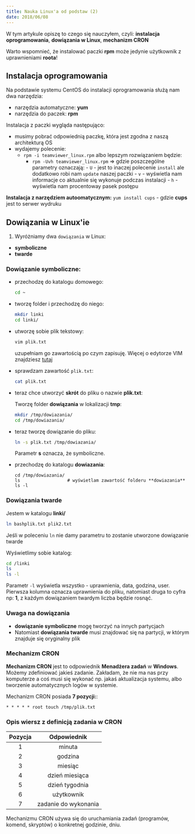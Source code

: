 ```yaml
---
title: Nauka Linux'a od podstaw (2)
date: 2018/06/08
---
```


W tym artykule opiszę to czego się nauczyłem, czyli:
**instalacja oprogramowania**, **dowiązania w Linux**, **mechanizm CRON**

Warto wspomnieć, że instalować paczki **rpm** może jedynie użytkownik z
uprawnieniami **roota**!

## Instalacja oprogramowania

Na podstawie systemu CentOS do instalacji oprogramowania służą nam dwa 
narzędzia:

* narzędzia automatyczne: **yum**
* narzędzia do paczek: **rpm**

Instalacja z paczki wygląda następująco:

* musimy pobrać odpowiednią paczkę, która jest zgodna z naszą architekturą OS
* wydajemy polecenie:
  * `rpm -i teamviewer_linux.rpm` albo lepszym rozwiązaniem będzie:
    * `rpm -Uvh teamviewer_linux.rpm` => gdzie poszczególne parametry
        oznaczają:
            - `U` - jest to inaczej polecenie `install` ale dodatkowo
                robi nam `update` naszej paczki
            - `v` - wyświetla nam informacje co aktualnie się wykonuje
                podczas instalacji
            - `h` - wyświetla nam procentoway pasek postępu


**Instalacja z narzędziem autoomatycznym:**
`yum install cups` - gdzie **cups** jest to serwer wydruku

## Dowiązania w Linux'ie

1. Wyróżniamy dwa `dowiązania` w Linux:

* **symboliczne**
* **twarde**

### Dowiązanie symboliczne:

* przechodzę do katalogu domowego:

    ```bash
    cd ~
    ```

* tworzę folder i przechodzę do niego:

    ```bash
    mkdir linki
    cd linki/
    ```

* utworzę sobie plik tekstowy:

    ```bash
    vim plik.txt
    ```

    uzupełniam go zawartością po czym zapisuję. Więcej o edytorze VIM
    znajdziesz [tutaj](https://www.cezarytworzewski.github.io/blog/2018/06/07/podstawy-linux-1/)

* sprawdzam zawartość `plik.txt`:

    ```bash
    cat plik.txt
    ```

* teraz chce utworzyć **skrót** do pliku o nazwie **plik.txt**:
    
    Tworzę folder **dowiązania** w lokalizacji **tmp**:

    ```bash
    mkdir /tmp/dowiazania/
    cd /tmp/dowiazania/
    ```

* teraz tworzę dowiązanie do pliku:

    ```bash
    ln -s plik.txt /tmp/dowiazania/
    ```

    Parametr **s** oznacza, że symboliczne.

* przechodzę do katalogu **dowiazania**:

    ```
    cd /tmp/dowiazania/
    ls                  # wyświetlam zawartość folderu **dowiazania**
    ls -l
    ```

### Dowiązania twarde

Jestem w katalogu **linki/**

```bash
ln bashplik.txt plik2.txt
```

Jeśli w poleceniu `ln` nie damy parametru to zostanie utworzone
dowiązanie twarde

Wyświetlimy sobie katalog:

```bash
cd /linki
ls
ls -l
```

Parametr `-l` wyświetla wszystko - uprawnienia, data,
godzina, user. Pierwsza kolumna oznacza uprawnienia do pliku,
natomiast druga to cyfra np: **1**, z każdym dowiązaniem twardym
liczba będzie rosnąć.

### Uwaga na dowiązania

* **dowiązanie symboliczne** mogę tworzyć na innych partycjach
* Natomiast **dowiązania twarde** musi znajdować się na partycji, w którym
    znajduje się oryginalny plik

### Mechanizm CRON

**Mechanizm CRON** jest to odpowiednik **Menadżera zadań** w **Windows**.
Możemy zdefiniować jakieś zadanie. Zakładam, że nie ma nas przy komputerze
a coś musi się wykonać np. jakaś aktualizacja systemu, albo tworzenie
automatycznych logów w systemie.

Mechanizm CRON posiada **7 pozycji:**:

```
* * * * * root touch /tmp/plik.txt
```

### Opis wiersz z definicją zadania w CRON

| **Pozycja** | **Odpowiednik** |
|:-----------:|:---------------:|
|1            | minuta          |
|2            | godzina         |
|3            | miesiąc         |
|4            | dzień miesiąca  |
|5            | dzień tygodnia     |
|6            | użytkownik          |
|7            | zadanie do wykonania |

Mechanizmu CRON używa się do uruchamiania zadań (programów, komend,
skryptów) o konkretnej godzinie, dniu.
